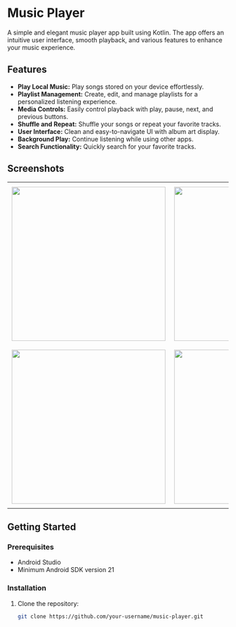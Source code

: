 # Music Player

A simple and elegant music player app built using Kotlin. The app offers an intuitive user interface, smooth playback, and various features to enhance your music experience.

## Features

- **Play Local Music:** Play songs stored on your device effortlessly.
- **Playlist Management:** Create, edit, and manage playlists for a personalized listening experience.
- **Media Controls:** Easily control playback with play, pause, next, and previous buttons.
- **Shuffle and Repeat:** Shuffle your songs or repeat your favorite tracks.
- **User Interface:** Clean and easy-to-navigate UI with album art display.
- **Background Play:** Continue listening while using other apps.
- **Search Functionality:** Quickly search for your favorite tracks.

## Screenshots

<table>
  <tr>
    <td style="padding: 10px;">
      <img src="https://github.com/user-attachments/assets/debc01d9-19ac-41d3-8450-2033030ff433" width="350" />
    </td>
    <td style="padding: 10px;">
      <img src="https://github.com/user-attachments/assets/6443871b-bb68-4a69-91ad-062b800d0d03" width="350" />
    </td>
    <td style="padding: 10px;">
      <img src="https://github.com/user-attachments/assets/4b64d43c-a34d-4a0d-b470-1e556c9fc8d7" width="350" />
    </td>
  </tr>
  <tr>
    <td style="padding: 10px;">
      <img src="https://github.com/user-attachments/assets/14d3ecd2-cf21-45f4-ac7c-64a069f89922" width="350" />
    </td>
    <td style="padding: 10px;">
      <img src="https://github.com/user-attachments/assets/c48cf883-e30a-4678-9287-41d3de6b9b61" width="350" />
    </td>
    <td style="padding: 10px;">
      <img src="https://github.com/user-attachments/assets/c354f235-a8d8-4ef8-805f-897e51e1c2a8" width="350" />
    </td>
  </tr>
</table>

## Getting Started

### Prerequisites

- Android Studio
- Minimum Android SDK version 21

### Installation

1. Clone the repository:
   ```bash
   git clone https://github.com/your-username/music-player.git
